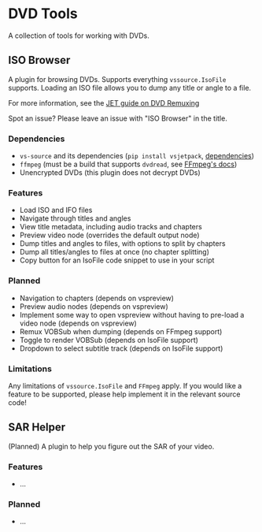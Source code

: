 # DVD Tools

A collection of tools for working with DVDs.

## ISO Browser

A plugin for browsing DVDs.
Supports everything `vssource.IsoFile` supports.
Loading an ISO file allows you to dump any title or angle to a file.

For more information,
see the [JET guide on DVD Remuxing](https://jaded-encoding-thaumaturgy.github.io/JET-guide/dvd-remux/sources/dvd-remux/)

Spot an issue?
Please leave an issue
with "ISO Browser" in the title.

### Dependencies

- `vs-source` and its dependencies (`pip install vsjetpack`, [dependencies](https://github.com/Jaded-Encoding-Thaumaturgy/vs-source?tab=readme-ov-file#how-to-install))
- `ffmpeg` (must be a build that supports `dvdread`, see [FFmpeg's docs](https://ffmpeg.org/ffmpeg-formats.html#dvdvideo))
- Unencrypted DVDs (this plugin does not decrypt DVDs)

### Features

- Load ISO and IFO files
- Navigate through titles and angles
- View title metadata, including audio tracks and chapters
- Preview video node (overrides the default output node)
- Dump titles and angles to files, with options to split by chapters
- Dump all titles/angles to files at once (no chapter splitting)
- Copy button for an IsoFile code snippet to use in your script

### Planned

- Navigation to chapters (depends on vspreview)
- Preview audio nodes (depends on vspreview)
- Implement some way to open vspreview without having to pre-load a video node (depends on vspreview)
- Remux VOBSub when dumping (depends on FFmpeg support)
- Toggle to render VOBSub (depends on IsoFile support)
- Dropdown to select subtitle track (depends on IsoFile support)

### Limitations

Any limitations of `vssource.IsoFile` and `FFmpeg` apply.
If you would like a feature to be supported,
please help implement it
in the relevant source code!

## SAR Helper

(Planned)
A plugin to help you figure out the SAR of your video.

### Features

- ...

### Planned

- ...
